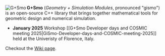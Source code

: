 [<img align="left" src="https://people.ricam.oeaw.ac.at/gismo/wiki/public/Gallery/g_plus_s_3d_256.png" title="G+Smo">](https://github.com/gismo/gismo/wiki/Gallery)
**G+Smo** (*Geometry + Simulation Modules*, pronounced "gismo") is an
open-source C++ library that brings together mathematical tools for
geometric design and numerical simulation.

* **January 2025** Workshop [[G+Smo Developer days and COSMIC meeting 2025|GiSmo-Developer-days-and-COSMIC-meeting-2025]] held at the Univeristy of Florence, Italy.

Checkout the [Wiki page](https://github.com/gismo/gismo/wiki).
